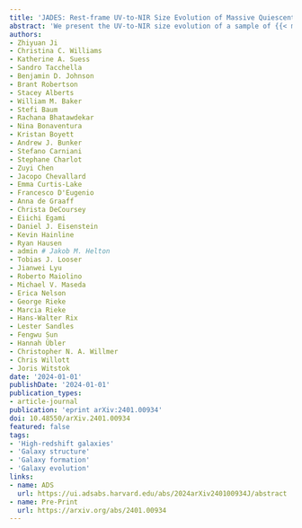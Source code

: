 ```yaml
---
title: 'JADES: Rest-frame UV-to-NIR Size Evolution of Massive Quiescent Galaxies from Redshift z = 5 to z = 0.5'
abstract: 'We present the UV-to-NIR size evolution of a sample of {{< math >}}$161${{< /math >}} quiescent galaxies (QGs) with {{< math >}}$M_{\ast} > 10^{10}\ M_{\odot}${{< /math >}} over {{< math >}}$0.5 < z < 5${{< /math >}}. With deep multi-band NIRCam images in GOODS-South from JADES, we measure the effective radii ({{< math >}}$R_{e}${{< /math >}}) of the galaxies at rest-frame {{< math >}}$0.3${{< /math >}}, {{< math >}}$0.5${{< /math >}} and {{< math >}}$1\ \mu\mathrm{m}${{< /math >}}. On average, QGs are {{< math >}}$45\%${{< /math >}} ({{< math >}}$15\%${{< /math >}}) more compact at rest-frame {{< math >}}$1\ \mu\mathrm{m}${{< /math >}} than they are at {{< math >}}$0.3\ \mu\mathrm{m}${{< /math >}} ({{< math >}}$0.5\ \mu\mathrm{m}${{< /math >}}). Regardless of wavelengths, the  {{< math >}}$R_{e}${{< /math >}} of QGs strongly evolves with redshift, and this evolution depends on stellar mass. For lower-mass QGs with  {{< math >}}$M_{\ast} = 10^{10.0}-10^{10.6}\ M_{\odot}${{< /math >}}, the evolution follows {{< math >}}$R_{e} \sim (1 + z)^{-1.1}${{< /math >}}, whereas it becomes steeper, following {{< math >}}$R_{e} \sim (1 + z)^{-1.7}${{< /math >}}, for higher-mass QGs with {{< math >}}$M_{\ast} > 10^{10.6}\ M_{\odot}${{< /math >}}. To constrain the physical mechanisms driving the apparent size evolution, we study the relationship between {{< math >}}$R_{e}${{< /math >}} and the formation redshift ({{< math >}}$z_{\mathrm{form}}${{< /math >}}) of QGs. For lower-mass QGs, this relationship is broadly consistent with {{< math >}}$R_{e} \sim (1 + z_{\mathrm{form}})^{-1}${{< /math >}}, in line with the expectation of the progenitor effect. For higher-mass QGs, the relationship between {{< math >}}$R_{e}${{< /math >}} and {{< math >}}$z_{\mathrm{form}}${{< /math >}} depends on stellar age. Older QGs have a steeper relationship between {{< math >}}$R_{e}${{< /math >}} and {{< math >}}$z_{\mathrm{form}}${{< /math >}} than that expected from the progenitor effect alone, suggesting that mergers and/or post-quenching continuous gas accretion drive additional size growth in very massive systems. We find that the {{< math >}}$z > 3${{< /math >}} and {{< math >}}$z_{\mathrm{form}}${{< /math >}} QGs in our sample are very compact, with mass surface densities {{< math >}}$\Sigma_{e} \geq 10^{10}\ M_{\odot}/\mathrm{kpc}^{2}${{< /math >}} and {{< math >}}$z_{\mathrm{form}}${{< /math >}}, and their {{< math >}}$R_{e}${{< /math >}} are possibly even smaller than anticipated from the size evolution measured for lower-redshift QGs. Finally, we take a close look at the structure of GS-9209, one of the earliest confirmed massive QGs at{{< math >}}$z_{\mathrm{spec}} \sim 4.7${{< /math >}}. From UV to NIR, GS-9209 becomes increasingly compact, and its light profile becomes more spheroidal, showing that the color gradient is already present in this earliest massive QG.'
authors:
- Zhiyuan Ji
- Christina C. Williams
- Katherine A. Suess
- Sandro Tacchella
- Benjamin D. Johnson
- Brant Robertson
- Stacey Alberts
- William M. Baker
- Stefi Baum
- Rachana Bhatawdekar
- Nina Bonaventura
- Kristan Boyett
- Andrew J. Bunker
- Stefano Carniani
- Stephane Charlot
- Zuyi Chen
- Jacopo Chevallard
- Emma Curtis-Lake
- Francesco D'Eugenio
- Anna de Graaff
- Christa DeCoursey
- Eiichi Egami
- Daniel J. Eisenstein
- Kevin Hainline
- Ryan Hausen
- admin # Jakob M. Helton
- Tobias J. Looser
- Jianwei Lyu
- Roberto Maiolino
- Michael V. Maseda
- Erica Nelson
- George Rieke
- Marcia Rieke
- Hans-Walter Rix
- Lester Sandles
- Fengwu Sun
- Hannah Übler
- Christopher N. A. Willmer
- Chris Willott
- Joris Witstok
date: '2024-01-01'
publishDate: '2024-01-01'
publication_types:
- article-journal
publication: 'eprint arXiv:2401.00934'
doi: 10.48550/arXiv.2401.00934
featured: false
tags:
- 'High-redshift galaxies'
- 'Galaxy structure'
- 'Galaxy formation'
- 'Galaxy evolution'
links:
- name: ADS
  url: https://ui.adsabs.harvard.edu/abs/2024arXiv240100934J/abstract
- name: Pre-Print
  url: https://arxiv.org/abs/2401.00934
---
```

